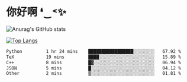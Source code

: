 # 你好啊 ❛‿˂✨

![Anurag's GitHub stats](https://github-readme-stats.vercel.app/api?username=ZombieFly&count_private=true&show_icons=true)

[![Top Langs](https://github-readme-stats.vercel.app/api/top-langs/?username=ZombieFly&layout=compact&count_private=true&hide=Ruby,makefile)](https://github.com/anuraghazra/github-readme-stats)

<!--START_SECTION:waka-->

```txt
Python         1 hr 24 mins    █████████████████░░░░░░░░   67.92 %
TeX            19 mins         ████░░░░░░░░░░░░░░░░░░░░░   15.89 %
C++            8 mins          █▓░░░░░░░░░░░░░░░░░░░░░░░   06.94 %
JSON           5 mins          █░░░░░░░░░░░░░░░░░░░░░░░░   04.12 %
Other          2 mins          ▒░░░░░░░░░░░░░░░░░░░░░░░░   01.81 %
```

<!--END_SECTION:waka-->

